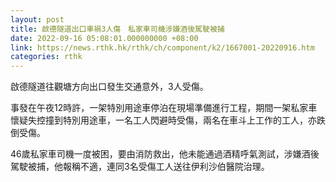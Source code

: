 ```yaml
---
layout: post
title: 啟德隧道出口車禍3人傷　私家車司機涉嫌酒後駕駛被捕
date: 2022-09-16 05:08:01.000000000 +08:00
link: https://news.rthk.hk/rthk/ch/component/k2/1667001-20220916.htm
categories: rthk
---
```


啟德隧道往觀塘方向出口發生交通意外，3人受傷。

事發在午夜12時許，一架特別用途車停泊在現場準備進行工程，期間一架私家車懷疑失控撞到特別用途車，一名工人閃避時受傷，兩名在車斗上工作的工人，亦跌倒受傷。

46歲私家車司機一度被困，要由消防救出，他未能通過酒精呼氣測試，涉嫌酒後駕駛被捕，他報稱不適，連同3名受傷工人送往伊利沙伯醫院治理。
